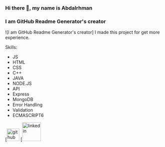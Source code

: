 ### Hi there 👋, my name is Abdalrhman

### I am GitHub Readme Generator's creator

![I am GitHub Readme Generator's creator]
I made this project for get more experience.

Skills:

- JS
- HTML
- CSS
- C++
- JAVA
- NODE.JS
- API
- Express
- MongoDB
- Error Handling
- Validation
- ECMASCRIPT6

[<img src='][github](https://github.com/abdalrhman45)https://cdn.jsdelivr.net/npm/simple-icons@3.0.1/icons/github.svg' alt='github' height='40'> 
[<img src='][LinkedIn](https://linkedin.com/in/abdalrhman-saber)https://cdn.jsdelivr.net/npm/simple-icons@3.0.1/icons/linkedin.svg' alt='linkedin' height='60'>
